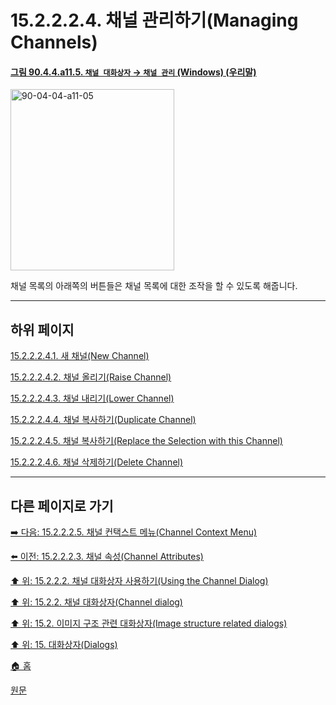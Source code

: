 # 15.2.2.2.4. 채널 관리하기(Managing Channels)

<a id="90-04-04-a11-05"></a>

#### [그림 90.4.4.a11.5. `채널 대화상자` → `채널 관리` (Windows) (우리말)](./90-04-04-channels.md#90-04-04-a11-05)
<img width="262" height="290" alt="90-04-04-a11-05" src="https://github.com/wonder13662/gimp/assets/15767104/3147a623-c3e3-492c-bcd9-7ffbe8290d82" />

채널 목록의 아래쪽의 버튼들은 채널 목록에 대한 조작을 할 수 있도록 해줍니다.

***

## 하위 페이지

[15.2.2.2.4.1. 새 채널(New Channel)](./15-02-02-02-04-01-new_channel.md)

[15.2.2.2.4.2. 채널 올리기(Raise Channel)](./15-02-02-02-04-02-raise_channel.md)

[15.2.2.2.4.3. 채널 내리기(Lower Channel)](./15-02-02-02-04-03-lower_channel.md)

[15.2.2.2.4.4. 채널 복사하기(Duplicate Channel)](./15-02-02-02-04-04-duplicate_channel.md)

[15.2.2.2.4.5. 채널 복사하기(Replace the Selection with this Channel)](./15-02-02-02-04-05-replace_the_selection_with_this_channel.md)

[15.2.2.2.4.6. 채널 삭제하기(Delete Channel)](./15-02-02-02-04-06-delete_channel.md)

***

## 다른 페이지로 가기

[➡️ 다음: 15.2.2.2.5. 채널 컨택스트 메뉴(Channel Context Menu)](./15-02-02-02-05-channel_context_menu.md)

[⬅️ 이전: 15.2.2.2.3. 채널 속성(Channel Attributes)](./15-02-02-02-03-00-channel_attributes.md)

[⬆️ 위: 15.2.2.2. 채널 대화상자 사용하기(Using the Channel Dialog)](./15-02-02-02-00-using_the_channel_dialog.md)

[⬆️ 위: 15.2.2. 채널 대화상자(Channel dialog)](./15-02-02-00-channel_dialog.md)

[⬆️ 위: 15.2. 이미지 구조 관련 대화상자(Image structure related dialogs)](./15-02-00-image-structure-related-dialogs.md)

[⬆️ 위: 15. 대화상자(Dialogs)](./15-00-dialogs.md)

[🏠 홈](./00-home.md)

[원문](https://docs.gimp.org/2.10/ko/gimp-channel-dialog.html#gimp-channel-dialog-using-managing)
